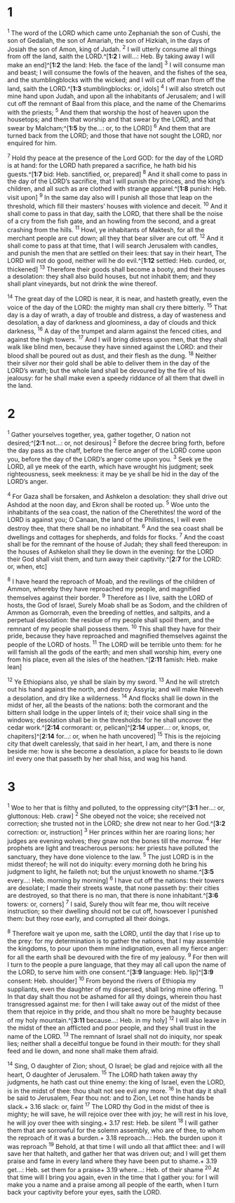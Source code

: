 # 1 
<sup class='bibleverse'>1</sup> The word of the LORD which came unto Zephaniah the son of Cushi, the son of Gedaliah, the son of Amariah, the son of Hizkiah, in the days of Josiah the son of Amon, king of Judah. <sup class='bibleverse'>2</sup> I will utterly consume all things from off the land, saith the LORD.^[**1:2** I will…: Heb. By taking away I will make an end]^[**1:2** the land: Heb. the face of the land] <sup class='bibleverse'>3</sup> I will consume man and beast; I will consume the fowls of the heaven, and the fishes of the sea, and the stumblingblocks with the wicked; and I will cut off man from off the land, saith the LORD.^[**1:3** stumblingblocks: or, idols] <sup class='bibleverse'>4</sup> I will also stretch out mine hand upon Judah, and upon all the inhabitants of Jerusalem; and I will cut off the remnant of Baal from this place, and the name of the Chemarims with the priests; <sup class='bibleverse'>5</sup> And them that worship the host of heaven upon the housetops; and them that worship and that swear by the LORD, and that swear by Malcham;^[**1:5** by the…: or, to the LORD] <sup class='bibleverse'>6</sup> And them that are turned back from the LORD; and those that have not sought the LORD, nor enquired for him. 





<sup class='bibleverse'>7</sup> Hold thy peace at the presence of the Lord GOD: for the day of the LORD is at hand: for the LORD hath prepared a sacrifice, he hath bid his guests.^[**1:7** bid: Heb. sanctified, or, prepared] <sup class='bibleverse'>8</sup> And it shall come to pass in the day of the LORD’s sacrifice, that I will punish the princes, and the king’s children, and all such as are clothed with strange apparel.^[**1:8** punish: Heb. visit upon] <sup class='bibleverse'>9</sup> In the same day also will I punish all those that leap on the threshold, which fill their masters’ houses with violence and deceit. <sup class='bibleverse'>10</sup> And it shall come to pass in that day, saith the LORD, that there shall be the noise of a cry from the fish gate, and an howling from the second, and a great crashing from the hills. <sup class='bibleverse'>11</sup> Howl, ye inhabitants of Maktesh, for all the merchant people are cut down; all they that bear silver are cut off. <sup class='bibleverse'>12</sup> And it shall come to pass at that time, that I will search Jerusalem with candles, and punish the men that are settled on their lees: that say in their heart, The LORD will not do good, neither will he do evil.^[**1:12** settled: Heb. curded, or, thickened] <sup class='bibleverse'>13</sup> Therefore their goods shall become a booty, and their houses a desolation: they shall also build houses, but not inhabit them; and they shall plant vineyards, but not drink the wine thereof. 




<sup class='bibleverse'>14</sup> The great day of the LORD is near, it is near, and hasteth greatly, even the voice of the day of the LORD: the mighty man shall cry there bitterly. <sup class='bibleverse'>15</sup> That day is a day of wrath, a day of trouble and distress, a day of wasteness and desolation, a day of darkness and gloominess, a day of clouds and thick darkness, <sup class='bibleverse'>16</sup> A day of the trumpet and alarm against the fenced cities, and against the high towers. <sup class='bibleverse'>17</sup> And I will bring distress upon men, that they shall walk like blind men, because they have sinned against the LORD: and their blood shall be poured out as dust, and their flesh as the dung. <sup class='bibleverse'>18</sup> Neither their silver nor their gold shall be able to deliver them in the day of the LORD’s wrath; but the whole land shall be devoured by the fire of his jealousy: for he shall make even a speedy riddance of all them that dwell in the land. 

# 2 
<sup class='bibleverse'>1</sup> Gather yourselves together, yea, gather together, O nation not desired;^[**2:1** not…: or, not desirous] <sup class='bibleverse'>2</sup> Before the decree bring forth, before the day pass as the chaff, before the fierce anger of the LORD come upon you, before the day of the LORD’s anger come upon you. <sup class='bibleverse'>3</sup> Seek ye the LORD, all ye meek of the earth, which have wrought his judgment; seek righteousness, seek meekness: it may be ye shall be hid in the day of the LORD’s anger. 


<sup class='bibleverse'>4</sup> For Gaza shall be forsaken, and Ashkelon a desolation: they shall drive out Ashdod at the noon day, and Ekron shall be rooted up. <sup class='bibleverse'>5</sup> Woe unto the inhabitants of the sea coast, the nation of the Cherethites! the word of the LORD is against you; O Canaan, the land of the Philistines, I will even destroy thee, that there shall be no inhabitant. <sup class='bibleverse'>6</sup> And the sea coast shall be dwellings and cottages for shepherds, and folds for flocks. <sup class='bibleverse'>7</sup> And the coast shall be for the remnant of the house of Judah; they shall feed thereupon: in the houses of Ashkelon shall they lie down in the evening: for the LORD their God shall visit them, and turn away their captivity.^[**2:7** for the LORD: or, when, etc] 


<sup class='bibleverse'>8</sup> I have heard the reproach of Moab, and the revilings of the children of Ammon, whereby they have reproached my people, and magnified themselves against their border. <sup class='bibleverse'>9</sup> Therefore as I live, saith the LORD of hosts, the God of Israel, Surely Moab shall be as Sodom, and the children of Ammon as Gomorrah, even the breeding of nettles, and saltpits, and a perpetual desolation: the residue of my people shall spoil them, and the remnant of my people shall possess them. <sup class='bibleverse'>10</sup> This shall they have for their pride, because they have reproached and magnified themselves against the people of the LORD of hosts. <sup class='bibleverse'>11</sup> The LORD will be terrible unto them: for he will famish all the gods of the earth; and men shall worship him, every one from his place, even all the isles of the heathen.^[**2:11** famish: Heb. make lean] 


<sup class='bibleverse'>12</sup> Ye Ethiopians also, ye shall be slain by my sword. <sup class='bibleverse'>13</sup> And he will stretch out his hand against the north, and destroy Assyria; and will make Nineveh a desolation, and dry like a wilderness. <sup class='bibleverse'>14</sup> And flocks shall lie down in the midst of her, all the beasts of the nations: both the cormorant and the bittern shall lodge in the upper lintels of it; their voice shall sing in the windows; desolation shall be in the thresholds: for he shall uncover the cedar work.^[**2:14** cormorant: or, pelican]^[**2:14** upper…: or, knops, or, chapiters]^[**2:14** for…: or, when he hath uncovered] <sup class='bibleverse'>15</sup> This is the rejoicing city that dwelt carelessly, that said in her heart, I am, and there is none beside me: how is she become a desolation, a place for beasts to lie down in! every one that passeth by her shall hiss, and wag his hand.


 

# 3 
<sup class='bibleverse'>1</sup> Woe to her that is filthy and polluted, to the oppressing city!^[**3:1** her…: or, gluttonous: Heb. craw] <sup class='bibleverse'>2</sup> She obeyed not the voice; she received not correction; she trusted not in the LORD; she drew not near to her God.^[**3:2** correction: or, instruction] <sup class='bibleverse'>3</sup> Her princes within her are roaring lions; her judges are evening wolves; they gnaw not the bones till the morrow. <sup class='bibleverse'>4</sup> Her prophets are light and treacherous persons: her priests have polluted the sanctuary, they have done violence to the law. <sup class='bibleverse'>5</sup> The just LORD is in the midst thereof; he will not do iniquity: every morning doth he bring his judgment to light, he faileth not; but the unjust knoweth no shame.^[**3:5** every…: Heb. morning by morning] <sup class='bibleverse'>6</sup> I have cut off the nations: their towers are desolate; I made their streets waste, that none passeth by: their cities are destroyed, so that there is no man, that there is none inhabitant.^[**3:6** towers: or, corners] <sup class='bibleverse'>7</sup> I said, Surely thou wilt fear me, thou wilt receive instruction; so their dwelling should not be cut off, howsoever I punished them: but they rose early, and corrupted all their doings. 





<sup class='bibleverse'>8</sup> Therefore wait ye upon me, saith the LORD, until the day that I rise up to the prey: for my determination is to gather the nations, that I may assemble the kingdoms, to pour upon them mine indignation, even all my fierce anger: for all the earth shall be devoured with the fire of my jealousy. <sup class='bibleverse'>9</sup> For then will I turn to the people a pure language, that they may all call upon the name of the LORD, to serve him with one consent.^[**3:9** language: Heb. lip]^[**3:9** consent: Heb. shoulder] <sup class='bibleverse'>10</sup> From beyond the rivers of Ethiopia my suppliants, even the daughter of my dispersed, shall bring mine offering. <sup class='bibleverse'>11</sup> In that day shalt thou not be ashamed for all thy doings, wherein thou hast transgressed against me: for then I will take away out of the midst of thee them that rejoice in thy pride, and thou shalt no more be haughty because of my holy mountain.^[**3:11** because…: Heb. in my holy] <sup class='bibleverse'>12</sup> I will also leave in the midst of thee an afflicted and poor people, and they shall trust in the name of the LORD. <sup class='bibleverse'>13</sup> The remnant of Israel shall not do iniquity, nor speak lies; neither shall a deceitful tongue be found in their mouth: for they shall feed and lie down, and none shall make them afraid. 




<sup class='bibleverse'>14</sup> Sing, O daughter of Zion; shout, O Israel; be glad and rejoice with all the heart, O daughter of Jerusalem. <sup class='bibleverse'>15</sup> The LORD hath taken away thy judgments, he hath cast out thine enemy: the king of Israel, even the LORD, is in the midst of thee: thou shalt not see evil any more. <sup class='bibleverse'>16</sup> In that day it shall be said to Jerusalem, Fear thou not: and to Zion, Let not thine hands be slack.+ 3.16 slack: or, faint <sup class='bibleverse'>17</sup> The LORD thy God in the midst of thee is mighty; he will save, he will rejoice over thee with joy; he will rest in his love, he will joy over thee with singing.+ 3.17 rest: Heb. be silent <sup class='bibleverse'>18</sup> I will gather them that are sorrowful for the solemn assembly, who are of thee, to whom the reproach of it was a burden.+ 3.18 reproach…: Heb. the burden upon it was reproach <sup class='bibleverse'>19</sup> Behold, at that time I will undo all that afflict thee: and I will save her that halteth, and gather her that was driven out; and I will get them praise and fame in every land where they have been put to shame.+ 3.19 get…: Heb. set them for a praise+ 3.19 where…: Heb. of their shame <sup class='bibleverse'>20</sup> At that time will I bring you again, even in the time that I gather you: for I will make you a name and a praise among all people of the earth, when I turn back your captivity before your eyes, saith the LORD. 